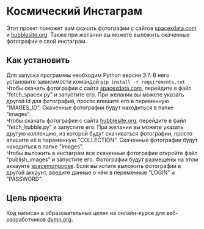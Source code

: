 # Космический Инстаграм
Этот проект поможет вам скачать фотографии с сайтов [spacexdata.com](https://api.spacexdata.com/v3/launches/99) и [hubblesite.org](http://hubblesite.org/api/v3/images?page=all&collection_name=spacecraft). Также при желании вы можете выложить скаченные фотографии в свой инстаграм.
## Как установить
Для запуска программы необходим Python версии 3.7. В него установите зависимости командой   `pip install -r requirements.txt`  
Чтобы скачать фотографии с сайта [spacexdata.com](https://api.spacexdata.com/v3/launches/99), перейдите в файл "fetch_spacex.py" и запустите его. При желании вы можете указать другой id для фотографий, просто впишите его в переменную "IMAGES_ID". Скаченные фотографии будут находиться в папке "images".  
Чтобы скачать фотографии с сайта [hubblesite.org](http://hubblesite.org/api/v3/images?page=all&collection_name=spacecraft), перейдите в файл "fetch_hubble.py" и запустите его. При желании вы можете указать другую коллекцию, из которой будут скачиваться фотографии, просто впишите её в переменную "COLLECTION". Скаченные фотографии будут находиться в папке "images".  
Чтобы выложить в инстаграм все скаченные фотографии откройте файл "publish_images" и запустите его. Фотографии будут размещены на этом аккаунте [spacemongoose](https://www.instagram.com/spacemongoose/). Если вы хотите выложить фотографии в другой аккаунт, введите данные о нём в переменные "LOGIN" и "PASSWORD".
## Цель проекта
Код написан в образовательных целях на онлайн-курсе для веб-разработчиков [dvmn.org](https://dvmn.org/modules/).
